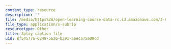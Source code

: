 ```yaml
---
content_type: resource
description: ''
file: /media/https%3A/open-learning-course-data-rc.s3.amazonaws.com/3-60-symmetry-structure-and-tensor-properties-of-materials-fall-2005/8f54577662495626b291aaeca75a08cd_ew9ujMlyOTU.vtt
file_type: application/x-subrip
resourcetype: Other
title: 3play caption file
uid: 8f545776-6249-5626-b291-aaeca75a08cd
---
```

